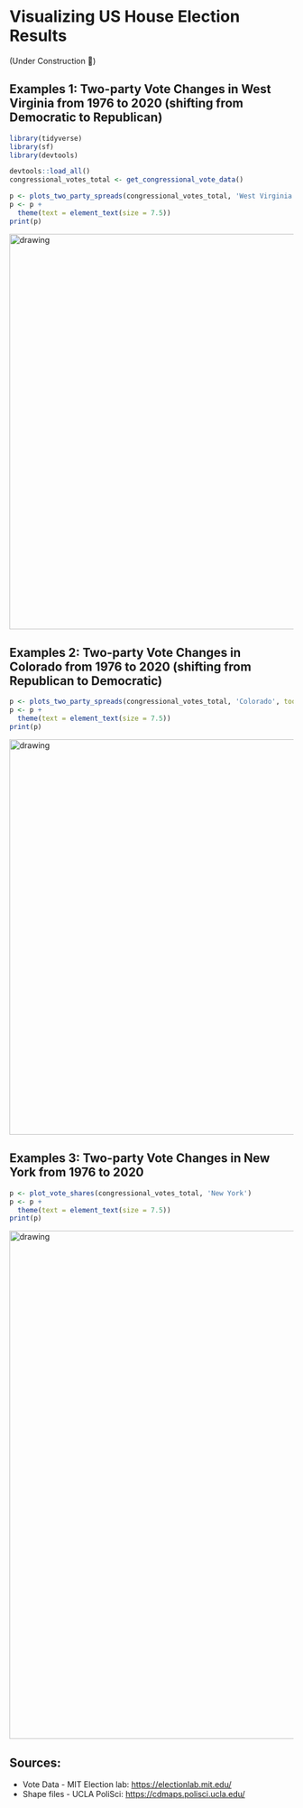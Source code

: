 # Visualizing US House Election Results

(Under Construction 🚧)

## Examples 1: Two-party Vote Changes in West Virginia from 1976 to 2020 (shifting from Democratic to Republican)

```r
library(tidyverse)
library(sf)
library(devtools)

devtools::load_all()
congressional_votes_total <- get_congressional_vote_data()
```

```r
p <- plots_two_party_spreads(congressional_votes_total, 'West Virginia')
p <- p +
  theme(text = element_text(size = 7.5))
print(p)
```

<img src="fig/WV_congressional_changes.jpg" alt="drawing" width="700"/>

## Examples 2: Two-party Vote Changes in Colorado from 1976 to 2020 (shifting from Republican to Democratic)

```r
p <- plots_two_party_spreads(congressional_votes_total, 'Colorado', tooltips = FALSE)
p <- p +
  theme(text = element_text(size = 7.5))
print(p)
```

<img src="fig/CO_congressional_changes.jpg" alt="drawing" width="700"/>

## Examples 3: Two-party Vote Changes in New York from 1976 to 2020

```r
p <- plot_vote_shares(congressional_votes_total, 'New York')
p <- p +
  theme(text = element_text(size = 7.5))
print(p)
```

<img src="fig/NY_congressional_DR_shares.png" alt="drawing" width="900"/>

## Sources:

* Vote Data - MIT Election lab: https://electionlab.mit.edu/ 
* Shape files - UCLA PoliSci: https://cdmaps.polisci.ucla.edu/
